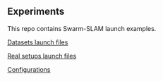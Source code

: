 ## Experiments
This repo contains Swarm-SLAM launch examples.

[Datasets launch files](https://github.com/lajoiepy/cslam_experiments/tree/main/launch/datasets_experiments)

[Real setups launch files](https://github.com/lajoiepy/cslam_experiments/tree/main/launch/robot_experiments)

[Configurations](https://github.com/lajoiepy/cslam_experiments/tree/main/config)
